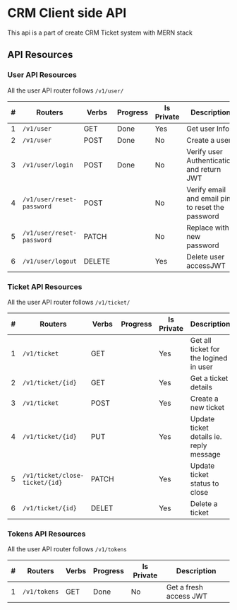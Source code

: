 # CRM Client side API

This api is a part of create CRM Ticket system with MERN stack 

## API Resources

### User API Resources

All the user API router follows `/v1/user/`

| #   | Routers                   | Verbs  | Progress | Is Private | Description                                      |
| --- | ------------------------- | ------ | -------- | ---------- | ------------------------------------------------ |
| 1   | `/v1/user`                | GET    | Done     | Yes        | Get user Info                                    |
| 2   | `/v1/user`                | POST   | Done     | No         | Create a user                                    |
| 3   | `/v1/user/login`          | POST   | Done     | No         | Verify user Authentication and return JWT        |
| 4   | `/v1/user/reset-password` | POST   |      | No         | Verify email and email pin to reset the password |
| 5   | `/v1/user/reset-password` | PATCH  |      | No         | Replace with new password                        |
| 6   | `/v1/user/logout`         | DELETE |      | Yes        | Delete user accessJWT                            |

### Ticket API Resources

All the user API router follows `/v1/ticket/`

| #   | Routers                        | Verbs | Progress | Is Private | Description                             |
| --- | ------------------------------ | ----- | -------- | ---------- | --------------------------------------- |
| 1   | `/v1/ticket`                   | GET   |      | Yes        | Get all ticket for the logined in user  |
| 2   | `/v1/ticket/{id}`              | GET   |      | Yes        | Get a ticket details                    |
| 3   | `/v1/ticket`                   | POST  |      | Yes        | Create a new ticket                     |
| 4   | `/v1/ticket/{id}`              | PUT   |      | Yes        | Update ticket details ie. reply message |
| 5   | `/v1/ticket/close-ticket/{id}` | PATCH |      | Yes        | Update ticket status to close           |
| 6   | `/v1/ticket/{id}`              | DELET |      | Yes        | Delete a ticket                         |

### Tokens API Resources

All the user API router follows `/v1/tokens`

| #   | Routers      | Verbs | Progress | Is Private | Description            |
| --- | ------------ | ----- | -------- | ---------- | ---------------------- |
| 1   | `/v1/tokens` | GET   | Done     | No         | Get a fresh access JWT |